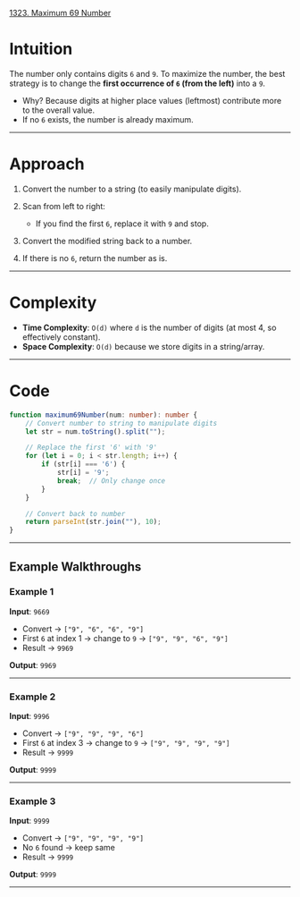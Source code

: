 [1323. Maximum 69 Number](https://leetcode.com/problems/maximum-69-number/)

# Intuition

The number only contains digits `6` and `9`. To maximize the number, the best strategy is to change the **first occurrence of `6` (from the left)** into a `9`.

* Why? Because digits at higher place values (leftmost) contribute more to the overall value.
* If no `6` exists, the number is already maximum.

---

# Approach

1. Convert the number to a string (to easily manipulate digits).
2. Scan from left to right:

   * If you find the first `6`, replace it with `9` and stop.
3. Convert the modified string back to a number.
4. If there is no `6`, return the number as is.

---

# Complexity

* **Time Complexity**: `O(d)` where `d` is the number of digits (at most 4, so effectively constant).
* **Space Complexity**: `O(d)` because we store digits in a string/array.

---

# Code

```typescript
function maximum69Number(num: number): number {
    // Convert number to string to manipulate digits
    let str = num.toString().split("");

    // Replace the first '6' with '9'
    for (let i = 0; i < str.length; i++) {
        if (str[i] === '6') {
            str[i] = '9';
            break;  // Only change once
        }
    }

    // Convert back to number
    return parseInt(str.join(""), 10);
}
```

---

## Example Walkthroughs

### Example 1

**Input**: `9669`

* Convert → `["9", "6", "6", "9"]`
* First `6` at index 1 → change to `9` → `["9", "9", "6", "9"]`
* Result → `9969`

**Output**: `9969`

---

### Example 2

**Input**: `9996`

* Convert → `["9", "9", "9", "6"]`
* First `6` at index 3 → change to `9` → `["9", "9", "9", "9"]`
* Result → `9999`

**Output**: `9999`

---

### Example 3

**Input**: `9999`

* Convert → `["9", "9", "9", "9"]`
* No `6` found → keep same
* Result → `9999`

**Output**: `9999`

---

